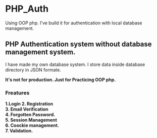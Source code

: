 # PHP_Auth
Using OOP php. I've build it for authentication with local database management.
## PHP Authentication system without database management system.
I have made my own database system. I store data inside database directory in JSON formate.

<b>It's not for production. Just for Practicing OOP php.<b>

  ### Freatures
1.Login
2. Registration<br>
3. Email Verification<br>
4. Forgotten Password.<br>
5. Session Management<br>
6. Coockie management.<br>
7. Validation.<br>
